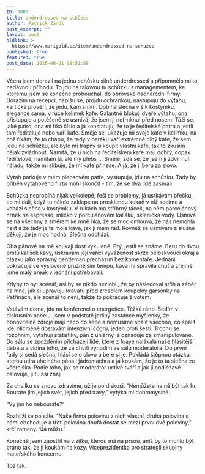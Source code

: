 ```yaml
---
ID: 3083
title: Underdressed na schůzce
author: Patrick Zandl
post_excerpt: ""
layout: post
oldlink: >
  https://www.marigold.cz/item/underdressed-na-schuzce
published: true
featured: true
post_date: 2016-06-21 08:51:58
---
```

Včera jsem dorazil na jednu schůzku silně underdressed a připomnělo mi to nedávnou příhodu. To jdu na takovou tu schůzku s managementem, ke kterému jsem se konečně probouchal, do obrovské nadnárodní firmy. Dorazím na recepci, napíšu se, projdu ochrankou, nastupuju do výtahu, kartička prověří, že jedu, kam smím. Dobíhá slečna v šik kostýmku, elegance sama, v ruce kelímek kafe. Galantně blokuji dveře výtahu, ona přistupuje a potěšeně se usmívá, že jsem jí nefrnknul před nosem. Táži se, jaké patro, ona mi říká číslo a já konstatuju, že to je ředitelské patro a jestli tam řediteluje nebo vaří kafe. Směje se, ukazuje mi svoje kafe v kelímku, na což říkám, že to chápu, že tady v baráku vaří extrémně blbý kafe, že sem jedu na schůzku, ale bylo mi trapný si koupit vlastní kafe, tak to zkusím nějak zvládnout. Namítá, že u nich na ředitelském kafe mají dobrý, copak ředitelové, namítám já, ale my plebs … Směje, zdá se, že jsem jí zdvihnul náladu, takže mi slibuje, že mi kafe přinese. A já, že ji beru za slovo. 

Výtah parkuje v mém plebsovém patře, vystupuju, jdu na schůzku. Tady by příběh výtahového flirtu mohl skončit - tím, že se dva lidé zasmáli. 

Schůzka neprobíhá nijak velkolepě, řeší se problémy, já usrkávám břečku, co mi dali, když tu někdo zaklepe na prosklenou kukaň v níž sedíme a vchází slečna v kostýmku. V rukách má stříbrný tácek, na něm porcelánový hrnek na espresso, mlíčko v porculánovém kalíšku, sklenička vody. Usmívá se na všechny a směrem ke mně říká, že se moc omlouvá, že nás nemohla najít a že tady je ta moje káva, jak ji mám rád. Rovněž se usmívám a slušně děkuji, že je moc hodná. Slečna odchází.

Oba pánové na mě koukají dost vykuleně. Prý, jestli se známe. Beru do dvou prstů kalíšek kávy, uskrávám její vařící vyváženost skrze běloskvoucí okraj a otázku jako správný gentleman přecházím bez komentáře. Jednání pokračuje ve vysloveně pružnějším tempu, káva mi spravila chuť a zřejmě jsme malý break v jednání potřebovali.

Kdyby to byl scénář, asi by se nikdo nezlobil, že by následoval střih a záběr na mne, jak si upravuju kravatu před zrcadlem koupelny garsonky na Petřinách, ale scénář to není, takže to pokračuje životem.

Vstávám doma, jdu na konferenci o energetice. Těžké ráno. Sedím v diskusním panelu, jsem v podstatě jediný zastánce myšlenky, že obnovitelné zdroje mají něco do sebe a nemusíme spálit všechno, co spálit jde. Nicméně dostávám intenzivní čógru, jeden proti šesti. Trochu se rozohním, vytahuji statistiky, pán z uhlárny je označuje za zmanipulované. Do sálu se zpožděním přicházejí lidé, které z foaye nalákala naše hlasitější debata a vidina toho, že za chvíli vyhodím ze sálu moderátora. Do první řady si sedá slečna, hlásí se o slovo a bere si je. Pokládá štěpnou otázku, kterou utírá uhelného pána i jádromachra a já koukám, že je to ta slečna ze včerejška. Podle toho, jak se moderátor uctivě tváří a jak ji podlézavě oslovuje, ji tu asi znají.

Za chvilku se znovu zdravíme, už je po diskusi. “Nemůžete na ně být tak hr. Bouráte jim jejich svět, jejich představy,” vytýká mi dobromyslně. 

“Vy jim ho nebouráte?”

Rozhlíží se po sále. “Naše firma polovinu z nich vlastní, druhá polovina s námi obchoduje a třetí polovina doufá dostat se mezi první dvě poloviny,” krčí rameny. “Já můžu.”

Konečně jsem zaostřil na vizitku, kterou má na prsou, aniž by to mohlo být bráno tak, že jí koukám na kozy. Viceprezidentka pro strategii skupiny mateřského koncernu.

Tož tak.

